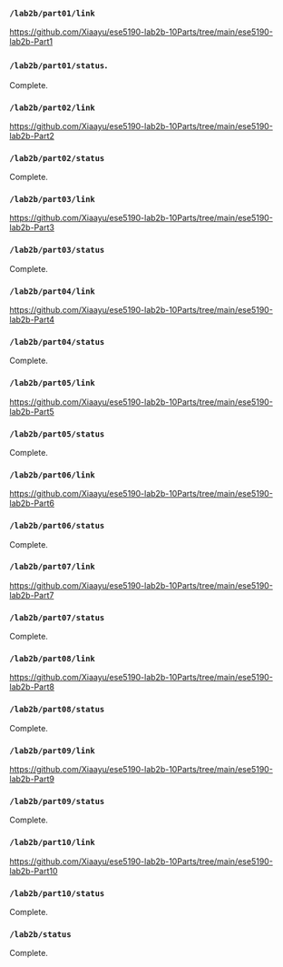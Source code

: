 ### `/lab2b/part01/link`
https://github.com/Xiaayu/ese5190-lab2b-10Parts/tree/main/ese5190-lab2b-Part1
### `/lab2b/part01/status`.
Complete.
### `/lab2b/part02/link`
https://github.com/Xiaayu/ese5190-lab2b-10Parts/tree/main/ese5190-lab2b-Part2
### `/lab2b/part02/status`
Complete.
### `/lab2b/part03/link`
https://github.com/Xiaayu/ese5190-lab2b-10Parts/tree/main/ese5190-lab2b-Part3
### `/lab2b/part03/status`
Complete.
### `/lab2b/part04/link`
https://github.com/Xiaayu/ese5190-lab2b-10Parts/tree/main/ese5190-lab2b-Part4
### `/lab2b/part04/status`
Complete.
### `/lab2b/part05/link`
https://github.com/Xiaayu/ese5190-lab2b-10Parts/tree/main/ese5190-lab2b-Part5
### `/lab2b/part05/status`
Complete.
### `/lab2b/part06/link`
https://github.com/Xiaayu/ese5190-lab2b-10Parts/tree/main/ese5190-lab2b-Part6
### `/lab2b/part06/status`
Complete.
### `/lab2b/part07/link`
https://github.com/Xiaayu/ese5190-lab2b-10Parts/tree/main/ese5190-lab2b-Part7
### `/lab2b/part07/status`
Complete.
### `/lab2b/part08/link`
https://github.com/Xiaayu/ese5190-lab2b-10Parts/tree/main/ese5190-lab2b-Part8
### `/lab2b/part08/status`
Complete.
### `/lab2b/part09/link`
https://github.com/Xiaayu/ese5190-lab2b-10Parts/tree/main/ese5190-lab2b-Part9
### `/lab2b/part09/status`
Complete.
### `/lab2b/part10/link`
https://github.com/Xiaayu/ese5190-lab2b-10Parts/tree/main/ese5190-lab2b-Part10
### `/lab2b/part10/status`
Complete.
### `/lab2b/status`
Complete.
